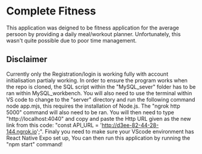 
# Complete Fitness

This application was deigned to be fitness application for the average persoon by providing a daily meal/workout planner. Unfortunately, this wasn't quite possible due to poor time management.


## Disclaimer

Currently only the Registration/login is working fully with account initialisation partialy working. In order to ensure the program works when the repo is cloned, the SQL script within the "MySQL_sever" folder has to be ran within MySQL_workbench. You will also need to use the terminal within VS code to change to the "server" directory and run the following command node app.mjs, this requires the installation of Node.js. The "ngrok http 5000" command will also need to be ran. You will then need to type "http://localhost:4040" and copy and paste the Http URL given as the new link from this code:
"const API_URL = 'http://d3ee-82-44-28-144.ngrok.io';". Finaly you need to make sure your VScode environment has React Native Expo set up, You can then  run this application by running the "npm start" command!

